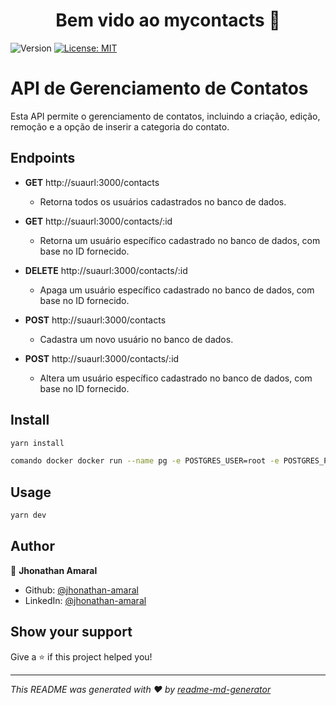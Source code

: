 <h1 align="center">Bem vido ao mycontacts 👋</h1>
<p>
  <img alt="Version" src="https://img.shields.io/badge/version-1.0.0-blue.svg?cacheSeconds=2592000" />
  <a href="#" target="_blank">
    <img alt="License: MIT" src="https://img.shields.io/badge/License-MIT-yellow.svg" />
  </a>
</p>

# API de Gerenciamento de Contatos

Esta API permite o gerenciamento de contatos, incluindo a criação, edição, remoção e a opção de inserir a categoria do contato.

## Endpoints

- **GET** http://suaurl:3000/contacts
  - Retorna todos os usuários cadastrados no banco de dados.

- **GET** http://suaurl:3000/contacts/:id
  - Retorna um usuário específico cadastrado no banco de dados, com base no ID fornecido.

- **DELETE** http://suaurl:3000/contacts/:id
  - Apaga um usuário específico cadastrado no banco de dados, com base no ID fornecido.

- **POST** http://suaurl:3000/contacts
  - Cadastra um novo usuário no banco de dados.

- **POST** http://suaurl:3000/contacts/:id
  - Altera um usuário específico cadastrado no banco de dados, com base no ID fornecido.


## Install

```sh
yarn install

comando docker docker run --name pg -e POSTGRES_USER=root -e POSTGRES_PASSWORD=root -p 5432:5432 -d postgres
```

## Usage

```sh
yarn dev
```

## Author

👤 **Jhonathan Amaral**

* Github: [@jhonathan-amaral](https://github.com/jhonathan-amaral)
* LinkedIn: [@jhonathan-amaral](https://linkedin.com/in/jhonathan-amaral)

## Show your support

Give a ⭐️ if this project helped you!

***
_This README was generated with ❤️ by [readme-md-generator](https://github.com/kefranabg/readme-md-generator)_
